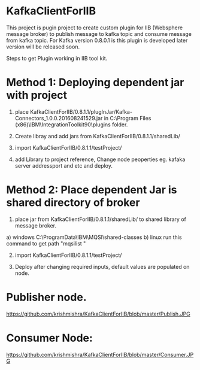 # KafkaClientForIIB

This project is pugin project to create custom plugin for IIB (Websphere message broker) to publish message to kafka topic and consume message from kafka topic. For Kafka version 0.8.0.1 is this plugin is developed later version will be released soon. 

Steps to get Plugin working in IIB tool kit.

# Method 1: Deploying dependent jar with project

1) place  KafkaClientForIIB/0.8.1.1/plugInJar/Kafka-Connectors_1.0.0.201608241529.jar in C:\Program Files (x86)\IBM\IntegrationToolkit90\plugins folder.

2) Create libray and add jars from KafkaClientForIIB/0.8.1.1/sharedLib/

3) import KafkaClientForIIB/0.8.1.1/testProject/ 

4) add Library to project reference, Change node peoperties eg. kafaka server addressport and etc and deploy.


# Method 2: Place dependent Jar is shared directory of broker

1) place jar from KafkaClientForIIB/0.8.1.1/sharedLib/ to shared library of message broker.

a) windows C:\ProgramData\IBM\MQSI\shared-classes  b) linux run this command to get path "mqsilist <integrationNodeName>"

2) import KafkaClientForIIB/0.8.1.1/testProject/ 

3) Deploy after changing required inputs, default values are populated on node.


# Publisher node.

https://github.com/krishmishra/KafkaClientForIIB/blob/master/Publish.JPG

# Consumer Node:

https://github.com/krishmishra/KafkaClientForIIB/blob/master/Consumer.JPG

